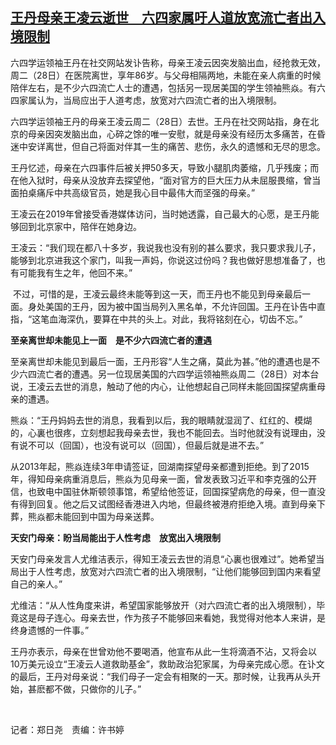 <!--1640689015000-->
[王丹母亲王凌云逝世　六四家属吁人道放宽流亡者出入境限制](https://www.rfa.org/mandarin/yataibaodao/renquanfazhi/ac1228a-12282021055629.html)
------

<p><span style="font-weight: 400;">六四学运领袖王丹在社交网站发讣告称，母亲王凌云因突发脑出血，经抢救无效，周二（28日）在医院离世，享年86岁。与父母相隔两地，未能在亲人病重的时候陪伴左右，是不少六四流亡人士的遭遇，包括另一现居美国的学生领袖熊焱。有六四家属认为，当局应出于人道考虑，放宽对六四流亡者的出入境限制。</span></p><p><span style="font-weight: 400;">六四学运领袖王丹的母亲王凌云周二（28日）去世。王丹在社交网站指，身在北京的母亲因突发脑出血，心碎之馀的唯一安慰，就是母亲没有经历太多痛苦，在昏迷中安详离世，但自己将面对伴其一生的痛苦、悲伤，永久的遗憾和无尽的思念。</span></p><p><span style="font-weight: 400;">王丹忆述，母亲在六四事件后被关押50多天，导致小腿肌肉萎缩，几乎残废；而在他入狱时，母亲从没放弃去探望他，“面对官方的巨大压力从未屈服畏缩，曾当面拍桌痛斥中共高级官员，她是我心目中最伟大而坚强的母亲。”</span></p><p><span style="font-weight: 400;">王凌云在2019年曾接受香港媒体访问，当时她透露，自己最大的心愿，是王丹能够回到北京家中，陪伴在她身边。</span></p><p><span style="font-weight: 400;">王凌云：“我们现在都八十多岁，我说我也没有别的甚么要求，我只要求我儿子，能够到北京进我这个家门，叫我一声妈，你说这过份吗？我也做好思想准备了，也有可能我有生之年，他回不来。”</span></p><p><span style="font-weight: 400;"> </span><span style="font-weight: 400;">不过，可惜的是，王凌云最终未能等到这一天，而王丹也不能见到母亲最后一面。身处美国的王丹，因为被中国当局列入黑名单，不允许回国。王丹在讣告中直指，“这笔血海深仇，要算在中共的头上。对此，我将铭刻在心，切齿不忘。”</span></p><p><b>至亲离世却未能见上一面　是不少六四流亡者的遭遇</b></p><p><span style="font-weight: 400;">至亲离世却未能见到最后一面，王丹形容“人生之痛，莫此为甚。”他的遭遇也是不少六四流亡者的遭遇。另一位现居美国的六四学运领袖熊焱周二（28日）对本台说，王凌云去世的消息，触动了他的内心，让他想起自己同样未能回国探望病重母亲的遭遇。</span></p><p><span style="font-weight: 400;">熊焱：“王丹妈妈去世的消息，我看到以后，我的眼睛就湿润了、红红的、模煳的，心裏也很疼，立刻想起我母亲去世，我也不能回去。当时他就没有说理由，没有说不可以（回国），也没有说可以（回国），但最后就是进不去。”</span></p><p><span style="font-weight: 400;">从2013年起，熊焱连续3年申请签证，回湖南探望母亲都遭到拒绝。到了2015年，得知母亲病重消息后，熊焱为见母亲一面，曾发表致习近平和李克强的公开信，也致电中国驻休斯顿领事馆，希望给他签证，回国探望病危的母亲，但一直没有得到回复。他之后又试图经香港进入内地，但最终被港府拒绝入境。直到母亲下葬，熊焱都未能回到中国为母亲送葬。</span></p><p><b>天安门母亲：盼当局能出于人性考虑　放宽出入境限制</b></p><p><span style="font-weight: 400;">天安门母亲发言人尤维洁表示，得知王凌云去世的消息“心裏也很难过”。她希望当局出于人性考虑，放宽对六四流亡者的出入境限制，“让他们能够回到国内来看望自己的亲人。”</span></p><p><span style="font-weight: 400;">尤维洁：“从人性角度来讲，希望国家能够放开（对六四流亡者的出入境限制），毕竟这是母子连心。母亲去世，作为孩子不能够回来看她，我觉得对他本人来讲，是终身遗憾的一件事。”</span></p><p><span style="font-weight: 400;">王丹亦表示，母亲在世曾劝他不要喝酒，他宣布从此一生将滴酒不沾，又将会以10万美元设立“王凌云人道救助基金”，救助政治犯家属，为母亲完成心愿。在讣文的最后，王丹对母亲说：“我们母子一定会有相聚的一天。那时候，让我再从头开始，甚麽都不做，只做你的儿子。”</span></p><p><span style="font-weight: 400;"> </span></p><p><span style="font-weight: 400;">记者：郑日尧　责编：许书婷</span></p><p><span style="font-weight: 400;"> </span></p><p></p>
